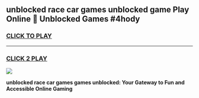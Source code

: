
## unblocked race car games unblocked game Play Online 👋 Unblocked Games #4hody
<h3>
<a href="https://premium.freeplayer.one?title=unblocked_race_car_games&ref=21F">CLICK TO PLAY</a></h3>
<hr>

<h3>
<a href="https://premium.freeplayer.one?title=unblocked_race_car_games&ref=21F">CLICK 2 PLAY</a>
  
</h3>

<a href="https://premium.freeplayer.one?title=unblocked_race_car_games&ref=21F/"><img src="https://clearcache.store/games.png"></a>


**unblocked race car games games unblocked: Your Gateway to Fun and Accessible Online Gaming**
